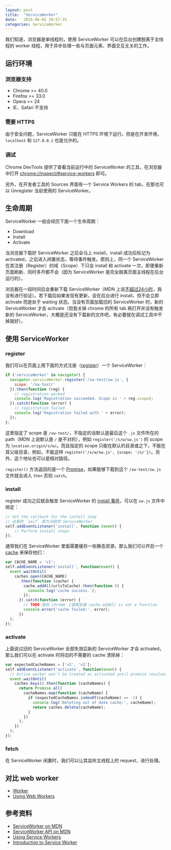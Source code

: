 ```yaml
---
layout: post
title:  "ServiceWorker"
date:   2015-06-02 20:57:35
categories: ServiceWorker
---
```


我们知道，浏览器是单线程的，使用 ServiceWorker 可以在后台创建脱离于主线程的 worker 线程，用于异步处理一些与页面元素、界面交互无关的工作。

## 运行环境

### 浏览器支持

- Chrome >= 40.0
- Firefox >= 33.0
- Opera >= 24
- IE、Safari 不支持

### 需要 HTTPS

由于安全问题，ServiceWorker 只能在 HTTPS 环境下运行。但是在开发环境，`localhost` 和 `127.0.0.1` 也是允许的。

### 调试

Chrome DevTools 提供了查看当前运行中的 ServiceWorker 的工具，在浏览器中打开 [chrome://inspect/#service-workers](chrome://inspect/#service-workers) 即可。

另外，在开发者工具的 Sources 界面有一个 Service Workers 的 tab，在那也可以 Unregister 当前使用的 ServiceWorker。


## 生命周期

ServiceWorker 一般会经历下面一个生命周期：

- Download
- Install
- Activate

当浏览器下载好 ServiceWorker 之后会马上 install，install 成功后标记为 activated，之后进入闲置状态，等待事件触发。原则上，同一个 ServiceWorker 在其注册（Register）的域（Scope）下只会 install 和 activate 一次，即便重新页面刷新、同时多开都不会（因为 ServiceWorker 是完全脱离页面主线程在后台运行的）。

浏览器在一段时间后会重新下载 ServiceWorker（MDN 上说[不超过24小时](https://developer.mozilla.org/en-US/docs/Web/API/ServiceWorker_API#Download.2C_install_and_activate)，我没有进行验证）。若下载后如果发现有更新，会在后台进行 install，但不会立即 activate 而是处于 waiting 状态。当没有页面加载旧的 ServiceWorker 时，新的 ServiceWorker 才会 activate（但我关掉 chrome 的所有 tab 再打开并没有触发新的 ServiceWorker，大概是还没有下载新的文件吧，有必要就在调试工具中干掉就好）。


## 使用 ServiceWorker

### register

我们可以在页面上用下面的方式注册（[register](https://developer.mozilla.org/en-US/docs/Web/API/ServiceWorkerContainer/register)）一个 ServiceWorker：

```javascript
if ('serviceWorker' in navigator) {
  navigator.serviceWorker.register('/sw-test/sw.js', {
    scope: '/sw-test/'
  }).then(function (reg) {
    // registration worked
    console.log('Registration succeeded. Scope is ' + reg.scope);
  }).catch(function (error) {
    // registration failed
    console.log('Registration failed with ' + error);
  });
};
```

这里指定了 scope 是 `/sw-test/`，不指定的话默认是最后这个 `.js` 文件所在的 path（MDN 上说默认是 `/` 是不对的），例如 `register('/s/w/sw.js')` 的 scope 为 `location.origin/s/w/`。而且指定的 scope 只能在默认的目录或之下，不能在其父级目录，例如，不能这样 `register('/s/w/sw.js', {scope: '/s/'})`。另外，这个地址也可以是相对路径。

`register()` 方法返回的是一个 [Promise](https://developer.mozilla.org/en-US/docs/Web/JavaScript/Reference/Global_Objects/Promise)，如果能够下载到这个 `/sw-test/sw.js` 文件就会进入 `then` 否则 `catch`。

### install

register 成功之后就会触发 ServiceWorker 的 [install 事件](https://developer.mozilla.org/en-US/docs/Web/API/InstallEvent)，可以在 `sw.js` 文件中绑定：

```javascript
// Set the callback for the install step
// 这里的 `self` 即为当前的 ServiceWorker
self.addEventListener('install', function (event) {
    // Perform install steps
});
```

通常我们在 ServiceWorker 里面需要缓存一些静态资源，那么我们可以开启一个 [cache](https://developer.mozilla.org/en-US/docs/Web/API/Cache) 来保存他们：

```javascript
var CACHE_NAME = 'v1';
self.addEventListener('install', function(event) {
  event.waitUntil(
    caches.open(CACHE_NAME)
      .then(function (cache) {
        cache.addAll(urlsToCache).then(function () {
          console.log('cache success.');
        });
      }).catch(function (error) {
        // TODO 我在 chrome 上面跑会报 cache.addAll is not a function
        console.error('cache failed:', error);
      })
  );
});
```

### activate

上面说过旧的 ServiceWorker 全部失效后新的 ServiceWorker 才会 activated，那么我们可以在 activate 时将旧的不需要的 cache 清除掉：

```javascript
var expectedCacheNames = ['v2', 'v3'];
self.addEventListener('activate', function(event) {
  // Active worker won't be treated as activated until promise resolves successfully.
  event.waitUntil(
    caches.keys().then(function (cacheNames) {
      return Promise.all(
        cacheNames.map(function (cacheName) {
          if (expectedCacheNames.indexOf(cacheName) == -1) {
            console.log('Deleting out of date cache:', cacheName);
            return caches.delete(cacheName);
          }
        })
      );
    })
  );
});
```

### fetch

在 ServiceWorker 闲置时，我们可以让其监听主线程上的 request，进行处理。

<!-- TODO -->



## 对比 web worker

<!-- TODO -->

- [Worker](https://developer.mozilla.org/en-US/docs/Web/API/Worker)
- [Using Web Workers](https://developer.mozilla.org/en-US/docs/Web/API/Web_Workers_API/Using_web_workers)


## 参考资料

- [ServiceWorker on MDN](https://developer.mozilla.org/en-US/docs/Web/API/ServiceWorker)
- [ServiceWorker API on MDN](https://developer.mozilla.org/en-US/docs/Web/API/ServiceWorker_API)
- [Using Service Workers](https://developer.mozilla.org/en-US/docs/Web/API/ServiceWorker_API/Using_Service_Workers)
- [Introduction to Service Worker](http://www.html5rocks.com/en/tutorials/service-worker/introduction/)